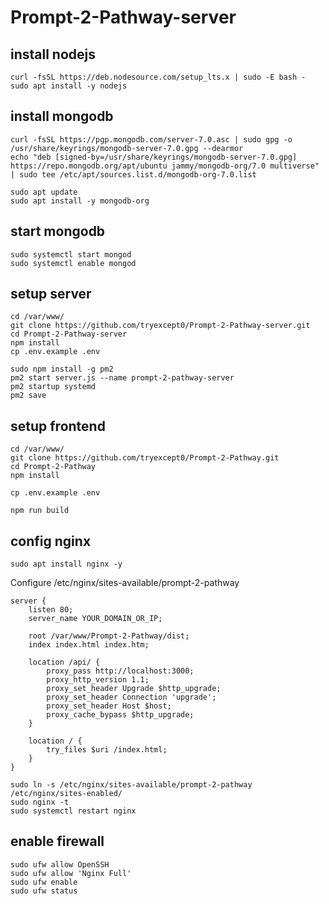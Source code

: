 # Prompt-2-Pathway-server

## install nodejs

```
curl -fsSL https://deb.nodesource.com/setup_lts.x | sudo -E bash -
sudo apt install -y nodejs
```

## install mongodb

```
curl -fsSL https://pgp.mongodb.com/server-7.0.asc | sudo gpg -o /usr/share/keyrings/mongodb-server-7.0.gpg --dearmor
echo "deb [signed-by=/usr/share/keyrings/mongodb-server-7.0.gpg] https://repo.mongodb.org/apt/ubuntu jammy/mongodb-org/7.0 multiverse" | sudo tee /etc/apt/sources.list.d/mongodb-org-7.0.list

sudo apt update
sudo apt install -y mongodb-org
```

## start mongodb

```
sudo systemctl start mongod
sudo systemctl enable mongod
```

## setup server

```
cd /var/www/
git clone https://github.com/tryexcept0/Prompt-2-Pathway-server.git
cd Prompt-2-Pathway-server
npm install
cp .env.example .env

sudo npm install -g pm2
pm2 start server.js --name prompt-2-pathway-server
pm2 startup systemd
pm2 save
```

## setup frontend

```
cd /var/www/
git clone https://github.com/tryexcept0/Prompt-2-Pathway.git
cd Prompt-2-Pathway
npm install

cp .env.example .env

npm run build
```

## config nginx

```
sudo apt install nginx -y
```

Configure /etc/nginx/sites-available/prompt-2-pathway

```
server {
    listen 80;
    server_name YOUR_DOMAIN_OR_IP;

    root /var/www/Prompt-2-Pathway/dist;
    index index.html index.htm;

    location /api/ {
        proxy_pass http://localhost:3000;
        proxy_http_version 1.1;
        proxy_set_header Upgrade $http_upgrade;
        proxy_set_header Connection 'upgrade';
        proxy_set_header Host $host;
        proxy_cache_bypass $http_upgrade;
    }

    location / {
        try_files $uri /index.html;
    }
}
```

```
sudo ln -s /etc/nginx/sites-available/prompt-2-pathway /etc/nginx/sites-enabled/
sudo nginx -t
sudo systemctl restart nginx
```

## enable firewall

```
sudo ufw allow OpenSSH
sudo ufw allow 'Nginx Full'
sudo ufw enable
sudo ufw status
```